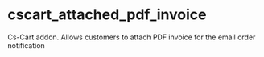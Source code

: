 # cscart_attached_pdf_invoice
 Cs-Cart addon. Allows customers to attach PDF invoice for the email order notification

